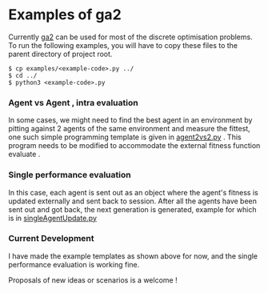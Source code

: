 # Examples of ga2
Currently [ga2](../) can be used for most of the discrete optimisation problems. To run the following examples, you will have to copy these files to the parent directory of project root.
```
$ cp examples/<example-code>.py ../
$ cd ../
$ python3 <example-code>.py
```

### Agent vs Agent , intra evaluation
In some cases, we might need to find the best agent in an environment by pitting against 2 agents of the same environment and measure the fittest, one such simple programming template is given in [agent2vs2.py](examples/agent2vs2.py) . This program needs to be modified to accommodate the external fitness function evaluate .
  
  ### Single performance evaluation
  In this case, each agent is sent out as an object where the agent's fitness is updated externally and sent back to session. After all the agents have been sent out and got back, the next generation is generated, example for which is in [singleAgentUpdate.py](examples/singleAgentUpdate.py)

### Current Development
I have made the example templates as shown above for now, and the single performance evaluation is working fine.

Proposals of new ideas or scenarios is a welcome !